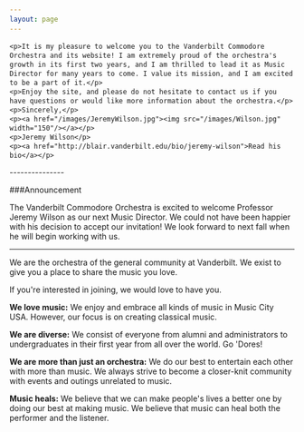 ```yaml
---
layout: page
---
```

<div class="announcement">
	
	<p>It is my pleasure to welcome you to the Vanderbilt Commodore Orchestra and its website! I am extremely proud of the orchestra's growth in its first two years, and I am thrilled to lead it as Music Director for many years to come. I value its mission, and I am excited to be a part of it.</p>
	<p>Enjoy the site, and please do not hesitate to contact us if you have questions or would like more information about the orchestra.</p>
	<p>Sincerely,</p>
	<p><a href="/images/JeremyWilson.jpg"><img src="/images/Wilson.jpg" width="150"/></a></p>
	<p>Jeremy Wilson</p>
	<p><a href="http://blair.vanderbilt.edu/bio/jeremy-wilson">Read his bio</a></p>
</div>
---------------

###Announcement

The Vanderbilt Commodore Orchestra is excited to welcome Professor Jeremy Wilson as our next Music Director. We could not have been happier with his decision to accept our invitation! We look forward to next fall when he will begin working with us.

---------------


We are the orchestra of the general community at Vanderbilt. We exist to give you a place to share the music you love.

If you're interested in joining, we would love to have you.

**We love music:** We enjoy and embrace all kinds of music in Music City USA. However, our focus is on creating classical music.


**We are diverse:** We consist of everyone from alumni and administrators to undergraduates in their first year from all over the world. Go 'Dores!

**We are more than just an orchestra:** We do our best to entertain each other with more than music. We always strive to become a closer-knit community with events and outings unrelated to music.

**Music heals:** We believe that we can make people's lives a better one by doing our best at making music. We believe that music can heal both the performer and the listener.